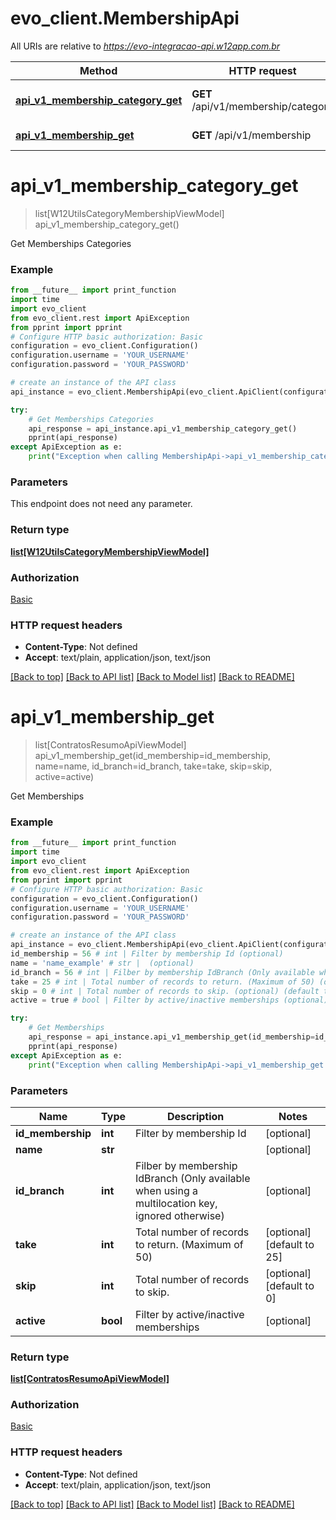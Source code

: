 # evo_client.MembershipApi

All URIs are relative to *https://evo-integracao-api.w12app.com.br*

Method | HTTP request | Description
------------- | ------------- | -------------
[**api_v1_membership_category_get**](MembershipApi.md#api_v1_membership_category_get) | **GET** /api/v1/membership/category | Get Memberships Categories
[**api_v1_membership_get**](MembershipApi.md#api_v1_membership_get) | **GET** /api/v1/membership | Get Memberships

# **api_v1_membership_category_get**
> list[W12UtilsCategoryMembershipViewModel] api_v1_membership_category_get()

Get Memberships Categories

### Example
```python
from __future__ import print_function
import time
import evo_client
from evo_client.rest import ApiException
from pprint import pprint
# Configure HTTP basic authorization: Basic
configuration = evo_client.Configuration()
configuration.username = 'YOUR_USERNAME'
configuration.password = 'YOUR_PASSWORD'

# create an instance of the API class
api_instance = evo_client.MembershipApi(evo_client.ApiClient(configuration))

try:
    # Get Memberships Categories
    api_response = api_instance.api_v1_membership_category_get()
    pprint(api_response)
except ApiException as e:
    print("Exception when calling MembershipApi->api_v1_membership_category_get: %s\n" % e)
```

### Parameters
This endpoint does not need any parameter.

### Return type

[**list[W12UtilsCategoryMembershipViewModel]**](W12UtilsCategoryMembershipViewModel.md)

### Authorization

[Basic](../README.md#Basic)

### HTTP request headers

 - **Content-Type**: Not defined
 - **Accept**: text/plain, application/json, text/json

[[Back to top]](#) [[Back to API list]](../README.md#documentation-for-api-endpoints) [[Back to Model list]](../README.md#documentation-for-models) [[Back to README]](../README.md)

# **api_v1_membership_get**
> list[ContratosResumoApiViewModel] api_v1_membership_get(id_membership=id_membership, name=name, id_branch=id_branch, take=take, skip=skip, active=active)

Get Memberships

### Example
```python
from __future__ import print_function
import time
import evo_client
from evo_client.rest import ApiException
from pprint import pprint
# Configure HTTP basic authorization: Basic
configuration = evo_client.Configuration()
configuration.username = 'YOUR_USERNAME'
configuration.password = 'YOUR_PASSWORD'

# create an instance of the API class
api_instance = evo_client.MembershipApi(evo_client.ApiClient(configuration))
id_membership = 56 # int | Filter by membership Id (optional)
name = 'name_example' # str |  (optional)
id_branch = 56 # int | Filber by membership IdBranch (Only available when using a multilocation key, ignored otherwise) (optional)
take = 25 # int | Total number of records to return. (Maximum of 50) (optional) (default to 25)
skip = 0 # int | Total number of records to skip. (optional) (default to 0)
active = true # bool | Filter by active/inactive memberships (optional)

try:
    # Get Memberships
    api_response = api_instance.api_v1_membership_get(id_membership=id_membership, name=name, id_branch=id_branch, take=take, skip=skip, active=active)
    pprint(api_response)
except ApiException as e:
    print("Exception when calling MembershipApi->api_v1_membership_get: %s\n" % e)
```

### Parameters

Name | Type | Description  | Notes
------------- | ------------- | ------------- | -------------
 **id_membership** | **int**| Filter by membership Id | [optional] 
 **name** | **str**|  | [optional] 
 **id_branch** | **int**| Filber by membership IdBranch (Only available when using a multilocation key, ignored otherwise) | [optional] 
 **take** | **int**| Total number of records to return. (Maximum of 50) | [optional] [default to 25]
 **skip** | **int**| Total number of records to skip. | [optional] [default to 0]
 **active** | **bool**| Filter by active/inactive memberships | [optional] 

### Return type

[**list[ContratosResumoApiViewModel]**](ContratosResumoApiViewModel.md)

### Authorization

[Basic](../README.md#Basic)

### HTTP request headers

 - **Content-Type**: Not defined
 - **Accept**: text/plain, application/json, text/json

[[Back to top]](#) [[Back to API list]](../README.md#documentation-for-api-endpoints) [[Back to Model list]](../README.md#documentation-for-models) [[Back to README]](../README.md)

